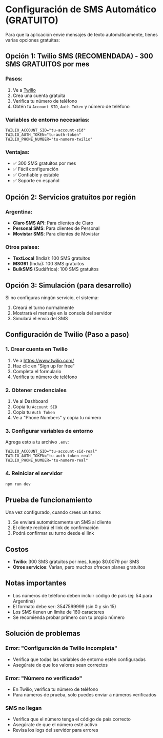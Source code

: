 # Configuración de SMS Automático (GRATUITO)

Para que la aplicación envíe mensajes de texto automáticamente, tienes varias opciones gratuitas:

## Opción 1: Twilio SMS (RECOMENDADA) - 300 SMS GRATUITOS por mes

### Pasos:
1. Ve a [Twilio](https://www.twilio.com/)
2. Crea una cuenta gratuita
3. Verifica tu número de teléfono
4. Obtén tu `Account SID`, `Auth Token` y número de teléfono

### Variables de entorno necesarias:
```env
TWILIO_ACCOUNT_SID="tu-account-sid"
TWILIO_AUTH_TOKEN="tu-auth-token"
TWILIO_PHONE_NUMBER="tu-numero-twilio"
```

### Ventajas:
- ✅ 300 SMS gratuitos por mes
- ✅ Fácil configuración
- ✅ Confiable y estable
- ✅ Soporte en español

## Opción 2: Servicios gratuitos por región

### Argentina:
- **Claro SMS API**: Para clientes de Claro
- **Personal SMS**: Para clientes de Personal
- **Movistar SMS**: Para clientes de Movistar

### Otros países:
- **TextLocal** (India): 100 SMS gratuitos
- **MSG91** (India): 100 SMS gratuitos
- **BulkSMS** (Sudáfrica): 100 SMS gratuitos

## Opción 3: Simulación (para desarrollo)

Si no configuras ningún servicio, el sistema:
1. Creará el turno normalmente
2. Mostrará el mensaje en la consola del servidor
3. Simulará el envío del SMS

## Configuración de Twilio (Paso a paso)

### 1. Crear cuenta en Twilio
1. Ve a https://www.twilio.com/
2. Haz clic en "Sign up for free"
3. Completa el formulario
4. Verifica tu número de teléfono

### 2. Obtener credenciales
1. Ve al Dashboard
2. Copia tu `Account SID`
3. Copia tu `Auth Token`
4. Ve a "Phone Numbers" y copia tu número

### 3. Configurar variables de entorno
Agrega esto a tu archivo `.env`:
```env
TWILIO_ACCOUNT_SID="tu-account-sid-real"
TWILIO_AUTH_TOKEN="tu-auth-token-real"
TWILIO_PHONE_NUMBER="tu-numero-real"
```

### 4. Reiniciar el servidor
```bash
npm run dev
```

## Prueba de funcionamiento

Una vez configurado, cuando crees un turno:
1. Se enviará automáticamente un SMS al cliente
2. El cliente recibirá el link de confirmación
3. Podrá confirmar su turno desde el link

## Costos

- **Twilio**: 300 SMS gratuitos por mes, luego $0.0079 por SMS
- **Otros servicios**: Varían, pero muchos ofrecen planes gratuitos

## Notas importantes

- Los números de teléfono deben incluir código de país (ej: 54 para Argentina)
- El formato debe ser: 3547599999 (sin 0 y sin 15)
- Los SMS tienen un límite de 160 caracteres
- Se recomienda probar primero con tu propio número

## Solución de problemas

### Error: "Configuración de Twilio incompleta"
- Verifica que todas las variables de entorno estén configuradas
- Asegúrate de que los valores sean correctos

### Error: "Número no verificado"
- En Twilio, verifica tu número de teléfono
- Para números de prueba, solo puedes enviar a números verificados

### SMS no llegan
- Verifica que el número tenga el código de país correcto
- Asegúrate de que el número esté activo
- Revisa los logs del servidor para errores 